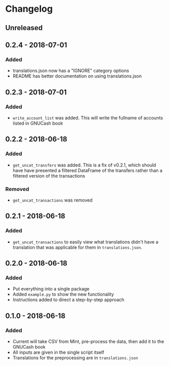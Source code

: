 # Changelog

## Unreleased

## 0.2.4 - 2018-07-01
### Added 
- translations.json now has a "IGNORE" category options
- README has better documentation on using translations.json

## 0.2.3 - 2018-07-01

### Added
- `write_account_list` was added. This will write the fullname of accounts listed in GNUCash book

## 0.2.2 - 2018-06-18

### Added
- `get_uncat_transfers` was added. This is a fix of v0.2.1, which should have have presented a filtered DataFrame of the transfers rather than a filtered version of the transactions

### Removed
- `get_uncat_transactions` was removed

## 0.2.1 - 2018-06-18

### Added
- `get_uncat_transactions` to easily view what translations didn't have a translation that was applicable for them in `translations.json`.

## 0.2.0 - 2018-06-18

### Added
- Put everything into a single package
- Added `example.py` to show the new functionality
- Instructions added to direct a step-by-step approach


## 0.1.0 - 2018-06-18

### Added
- Current will take CSV from Mint, pre-process the data, then add it to the GNUCash book
- All inputs are given in the single script itself
- Translations for the preprocessing are in `translations.json`